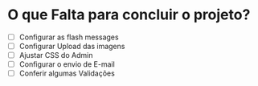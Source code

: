 # O que Falta para concluir o projeto?

- [ ] Configurar as flash messages
- [ ] Configurar Upload das imagens
- [ ] Ajustar CSS do Admin
- [ ] Configurar o envio de E-mail
- [ ] Conferir algumas Validações
